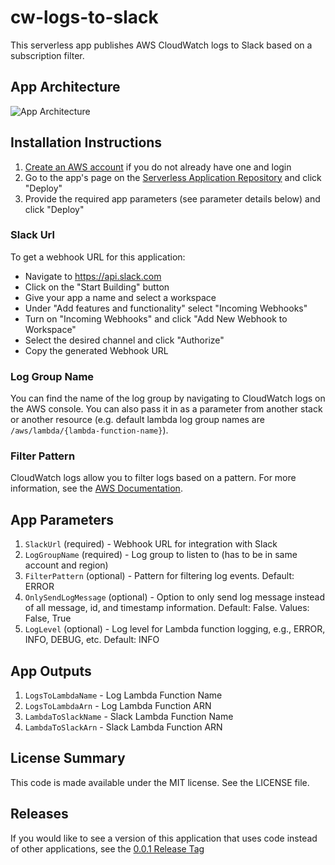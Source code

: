 # cw-logs-to-slack

This serverless app publishes AWS CloudWatch logs to Slack based on a subscription filter.

## App Architecture

![App Architecture](https://github.com/keetonian/cw-logs-to-slack/raw/master/images/cw-logs-to-slack.png)

## Installation Instructions

1. [Create an AWS account](https://portal.aws.amazon.com/gp/aws/developer/registration/index.html) if you do not already have one and login
1. Go to the app's page on the [Serverless Application Repository](https://serverlessrepo.aws.amazon.com/applications/arn:aws:serverlessrepo:us-east-1:289559741701:applications~cw-logs-to-slack) and click "Deploy"
1. Provide the required app parameters (see parameter details below) and click "Deploy"

### Slack Url
To get a webhook URL for this application:
* Navigate to https://api.slack.com
* Click on the "Start Building" button
* Give your app a name and select a workspace
* Under "Add features and functionality" select "Incoming Webhooks"
* Turn on "Incoming Webhooks" and click "Add New Webhook to Workspace"
* Select the desired channel and click "Authorize"
* Copy the generated Webhook URL

### Log Group Name
You can find the name of the log group by navigating to CloudWatch logs on the AWS console. You can also pass it in as a parameter from another stack or another resource (e.g. default lambda log group names are `/aws/lambda/{lambda-function-name}`).

### Filter Pattern
CloudWatch logs allow you to filter logs based on a pattern. For more information, see the [AWS Documentation](https://docs.aws.amazon.com/AmazonCloudWatch/latest/logs/FilterAndPatternSyntax.html).

## App Parameters

1. `SlackUrl` (required) - Webhook URL for integration with Slack
1. `LogGroupName` (required) - Log group to listen to (has to be in same account and region)
1. `FilterPattern` (optional) - Pattern for filtering log events. Default: ERROR
1. `OnlySendLogMessage` (optional) - Option to only send log message instead of all message, id, and timestamp information. Default: False. Values: False, True
1. `LogLevel` (optional) - Log level for Lambda function logging, e.g., ERROR, INFO, DEBUG, etc. Default: INFO

## App Outputs

1. `LogsToLambdaName` - Log Lambda Function Name
1. `LogsToLambdaArn` - Log Lambda Function ARN
1. `LambdaToSlackName` - Slack Lambda Function Name
1. `LambdaToSlackArn` - Slack Lambda Function ARN

## License Summary

This code is made available under the MIT license. See the LICENSE file.

## Releases

If you would like to see a version of this application that uses code instead of other applications, see the [0.0.1 Release Tag](https://github.com/keetonian/cw-logs-to-slack/tree/0.0.1)
